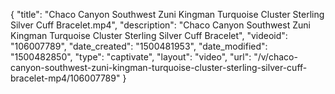 {
    "title": "Chaco Canyon Southwest Zuni Kingman Turquoise Cluster Sterling Silver Cuff Bracelet.mp4",
    "description": "Chaco Canyon Southwest Zuni Kingman Turquoise Cluster Sterling Silver Cuff Bracelet",
    "videoid": "106007789",
    "date_created": "1500481953",
    "date_modified": "1500482850",
    "type": "captivate",
    "layout": "video",
    "url": "\/v\/chaco-canyon-southwest-zuni-kingman-turquoise-cluster-sterling-silver-cuff-bracelet-mp4\/106007789"
}
